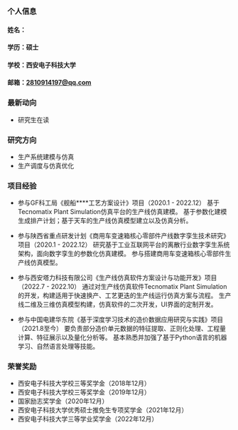 ### 个人信息
#### 姓名：
#### 学历：硕士
#### 学校：西安电子科技大学
#### 邮箱：2810914197@qq.com

### 最新动向
- 研究生在读

### 研究方向
- 生产系统建模与仿真
- 生产调度与仿真优化

### 项目经验
- 参与GF科工局《舰船****工艺方案设计》项目（2020.1 - 2022.12）
基于Tecnomatix Plant Simulation仿真平台的生产线仿真建模。
基于参数化建模生成排产计划；基于天车的生产线仿真模型建立以及仿真分析。

- 参与陕西省重点研发计划《商用车变速箱核心零部件产线数字孪生技术研究》项目（2020.1 - 2022.12）
研究基于工业互联网平台的离散行业数字孪生系统架构，面向数字孪生的参数化仿真建模。
参与搭建商用车变速箱核心零部件生产线仿真模型。

- 参与西安塔力科技有限公司《生产线仿真软件方案设计与功能开发》项目（2022.7 - 2022.10）
通过对生产线仿真软件Tecnomatix Plant Simulation的开发，构建适用于快速换产、工艺更迭的生产线运行仿真方案与流程。
生产线二维及三维仿真模型构建，仿真软件的二次开发，UI界面的定制开发。

- 参与中国电建华东院《基于深度学习技术的造价数据应用研究与实践》项目（2021.8至今）
要负责部分造价单元数据的特征提取、正则化处理、工程量计算、特征展示以及量化分析等。
基本熟悉并加强了基于Python语言的机器学习、自然语言处理等技能。

### 荣誉奖励
-	西安电子科技大学校三等奖学金（2018年12月）
-	西安电子科技大学校三等奖学金（2019年12月）
-	国家励志奖学金（2020年12月）
-	西安电子科技大学优秀硕士推免生专项奖学金（2021年12月）
-	西安电子科技大学三等学业奖学金（2022年12月）
